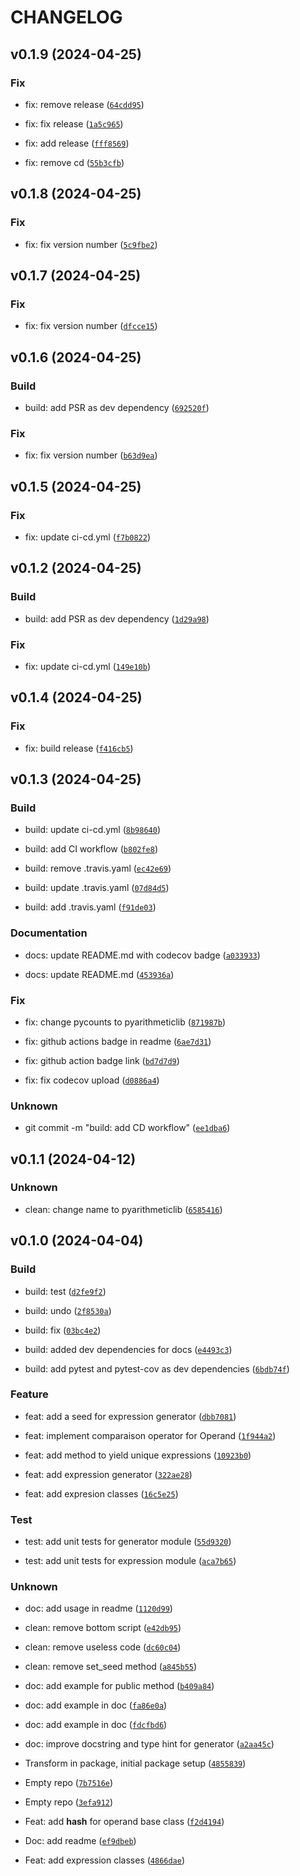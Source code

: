 # CHANGELOG



## v0.1.9 (2024-04-25)

### Fix

* fix: remove release ([`64cdd95`](https://github.com/amaurylekens/pyarithmetic/commit/64cdd955b48a82e983466b282f4be79a2246725b))

* fix: fix release ([`1a5c965`](https://github.com/amaurylekens/pyarithmetic/commit/1a5c965ed01b1361ef74d4d28e724346c28feb0d))

* fix: add release ([`fff8569`](https://github.com/amaurylekens/pyarithmetic/commit/fff8569ade2f48ca6ae870068093e54939bf5872))

* fix: remove cd ([`55b3cfb`](https://github.com/amaurylekens/pyarithmetic/commit/55b3cfbe705be4bbd49488fef9355b12bf99fc5a))


## v0.1.8 (2024-04-25)

### Fix

* fix: fix version number ([`5c9fbe2`](https://github.com/amaurylekens/pyarithmetic/commit/5c9fbe2dad8179de1bd29a45d40895ea85117020))


## v0.1.7 (2024-04-25)

### Fix

* fix: fix version number ([`dfcce15`](https://github.com/amaurylekens/pyarithmetic/commit/dfcce15feebb5d6a6ef683b934a627ad4ae23529))


## v0.1.6 (2024-04-25)

### Build

* build: add PSR as dev dependency ([`692520f`](https://github.com/amaurylekens/pyarithmetic/commit/692520f6b3d519fdd2db59303daa8e2824dee1b8))

### Fix

* fix: fix version number ([`b63d9ea`](https://github.com/amaurylekens/pyarithmetic/commit/b63d9eac69a4abf5445f6fe027f260ad3525c93e))


## v0.1.5 (2024-04-25)

### Fix

* fix: update ci-cd.yml ([`f7b0822`](https://github.com/amaurylekens/pyarithmetic/commit/f7b0822fa50f7cf9e90ff33e2081a7651f93c23d))


## v0.1.2 (2024-04-25)

### Build

* build: add PSR as dev dependency ([`1d29a98`](https://github.com/amaurylekens/pyarithmetic/commit/1d29a9892276bf324d2939b1ecbd64a441b3f8e4))

### Fix

* fix: update ci-cd.yml ([`149e10b`](https://github.com/amaurylekens/pyarithmetic/commit/149e10b1341f724a55585e5d68dd2781ecddb904))


## v0.1.4 (2024-04-25)

### Fix

* fix: build release ([`f416cb5`](https://github.com/amaurylekens/pyarithmetic/commit/f416cb5cc7d3a9f8fa12f484ca9a55d3ce4849ed))


## v0.1.3 (2024-04-25)

### Build

* build: update ci-cd.yml ([`8b98640`](https://github.com/amaurylekens/pyarithmetic/commit/8b986400ded83e6a73af9a54000473a25dfb71b5))

* build: add CI workflow ([`b802fe8`](https://github.com/amaurylekens/pyarithmetic/commit/b802fe899a558a5880936ae2ef9a3af397e08907))

* build: remove .travis.yaml ([`ec42e69`](https://github.com/amaurylekens/pyarithmetic/commit/ec42e69c5827612d19648039ce541b15986b3c1a))

* build: update .travis.yaml ([`07d84d5`](https://github.com/amaurylekens/pyarithmetic/commit/07d84d55f01adb365b4c5ddcbee97ed07db2e6c6))

* build: add .travis.yaml ([`f91de03`](https://github.com/amaurylekens/pyarithmetic/commit/f91de036cfe56d803cae42f3797d4903ae9c9210))

### Documentation

* docs: update README.md with codecov badge ([`a033933`](https://github.com/amaurylekens/pyarithmetic/commit/a03393300fa78e5f897e7af3a46e8cf6ec29c06a))

* docs: update README.md ([`453936a`](https://github.com/amaurylekens/pyarithmetic/commit/453936a2e5aed8a92a0079759837e42ebd0c3294))

### Fix

* fix: change pycounts to pyarithmeticlib ([`871987b`](https://github.com/amaurylekens/pyarithmetic/commit/871987bf67fb77f7a7a29b49cd78510ab0a49374))

* fix: github actions badge in readme ([`6ae7d31`](https://github.com/amaurylekens/pyarithmetic/commit/6ae7d3159f36117e13e8c26a72b2bdd6e878e2b6))

* fix: github action badge link ([`bd7d7d9`](https://github.com/amaurylekens/pyarithmetic/commit/bd7d7d94df335ce44174fd14f2a56e50bd025541))

* fix: fix codecov upload ([`d0886a4`](https://github.com/amaurylekens/pyarithmetic/commit/d0886a4e7b51582225a25850914fa71f620244e9))

### Unknown

* git commit -m &#34;build: add CD workflow&#34; ([`ee1dba6`](https://github.com/amaurylekens/pyarithmetic/commit/ee1dba6b5af19a4e3703096f1620594b582f39de))


## v0.1.1 (2024-04-12)

### Unknown

* clean: change name to pyarithmeticlib ([`6585416`](https://github.com/amaurylekens/pyarithmetic/commit/6585416e95ec67e171a7fb64056f5af77090c2e3))


## v0.1.0 (2024-04-04)

### Build

* build: test ([`d2fe9f2`](https://github.com/amaurylekens/pyarithmetic/commit/d2fe9f28b1ca16be844c35ac10be91f1feec2e07))

* build: undo ([`2f8530a`](https://github.com/amaurylekens/pyarithmetic/commit/2f8530a13a7dee9d3bb81533a044fd41bf1172ab))

* build: fix ([`03bc4e2`](https://github.com/amaurylekens/pyarithmetic/commit/03bc4e2dbad71cc1ff06837cdbb53c8d5ecd1ec3))

* build: added dev dependencies for docs ([`e4493c3`](https://github.com/amaurylekens/pyarithmetic/commit/e4493c35d890f77df3f1eb4dfe69e76afa6faa76))

* build: add pytest and pytest-cov as dev dependencies ([`6bdb74f`](https://github.com/amaurylekens/pyarithmetic/commit/6bdb74f661274be9a058cc57993a37e5f42097f1))

### Feature

* feat: add a seed for expression generator ([`dbb7081`](https://github.com/amaurylekens/pyarithmetic/commit/dbb7081017fa4b1c683c613a977cd3b7c7af30fc))

* feat: implement comparaison operator for Operand ([`1f944a2`](https://github.com/amaurylekens/pyarithmetic/commit/1f944a2296bfa9cbe614ca8679db7eb6a73d3ff3))

* feat: add method to yield unique expressions ([`10923b0`](https://github.com/amaurylekens/pyarithmetic/commit/10923b04c40ec8e29f825fa59837968f558ce850))

* feat: add expression generator ([`322ae28`](https://github.com/amaurylekens/pyarithmetic/commit/322ae28d6fc5d778a108d80382128a13087d8bc1))

* feat: add expresion classes ([`16c5e25`](https://github.com/amaurylekens/pyarithmetic/commit/16c5e2575dd4aa8f9d9554b379f530822673fca2))

### Test

* test: add unit tests for generator module ([`55d9320`](https://github.com/amaurylekens/pyarithmetic/commit/55d9320531bd5eef8d95b83c596b6be735e3a2da))

* test: add unit tests for expression module ([`aca7b65`](https://github.com/amaurylekens/pyarithmetic/commit/aca7b65a99d96c362e126a2fea2e4221182a6c6b))

### Unknown

* doc: add usage in readme ([`1120d99`](https://github.com/amaurylekens/pyarithmetic/commit/1120d994a0827650cb2ef3a0ecb7176815196248))

* clean: remove bottom script ([`e42db95`](https://github.com/amaurylekens/pyarithmetic/commit/e42db951ce121233de6d43f46a25b000a771fa73))

* clean: remove useless code ([`dc60c04`](https://github.com/amaurylekens/pyarithmetic/commit/dc60c047e22e4758e0786c476c599d8ee9f1d8db))

* clean: remove set_seed method ([`a845b55`](https://github.com/amaurylekens/pyarithmetic/commit/a845b55d83770cb5bae974df2473a4483e4b84bd))

* doc: add example for public method ([`b409a84`](https://github.com/amaurylekens/pyarithmetic/commit/b409a84a2dba969b9eae068a78760823c8790da9))

* doc: add example in doc ([`fa86e0a`](https://github.com/amaurylekens/pyarithmetic/commit/fa86e0a5db7c8fb25b127bc2c918d53c4222e103))

* doc: add example in doc ([`fdcfbd6`](https://github.com/amaurylekens/pyarithmetic/commit/fdcfbd62879ad367bd24d866f266403718af3f4c))

* doc: improve docstring and type hint for generator ([`a2aa45c`](https://github.com/amaurylekens/pyarithmetic/commit/a2aa45c9cf2d3c20479c8354a189f06800f39705))

* Transform in package, initial package setup ([`4855839`](https://github.com/amaurylekens/pyarithmetic/commit/4855839be3447556acc84ee30016f638f9e35020))

* Empty repo ([`7b7516e`](https://github.com/amaurylekens/pyarithmetic/commit/7b7516e972e7db407f755f8ace32b5b8382a3b81))

* Empty repo ([`3efa912`](https://github.com/amaurylekens/pyarithmetic/commit/3efa912a8b7d96a0e0ed101acef4c4e65bd847a9))

* Feat: add __hash__ for operand base class ([`f2d4194`](https://github.com/amaurylekens/pyarithmetic/commit/f2d41941d933b3513c95c9a68ef240458c1b7bfb))

* Doc: add readme ([`ef9dbeb`](https://github.com/amaurylekens/pyarithmetic/commit/ef9dbeb60e620d4312dbf74607f653939078d43e))

* Feat: add expression classes ([`4866dae`](https://github.com/amaurylekens/pyarithmetic/commit/4866dae3009ec78f8fedb510b0e2d30c184c651a))
